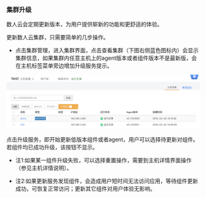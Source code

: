 ### 集群升级

数人云会定期更新版本，为用户提供崭新的功能和更舒适的体验。  

更新数人云集群，只需要简单的几步操作。

 *  点击集群管理，进入集群界面，点击查看集群（下图右侧蓝色图标内）会显示集群信息，如果集群内任意主机上的agent版本或者组件版本不是最新版，会在主机标签菜单旁边增加升级服务提示。
 
 ![集群升级](agentupdate.png)
 
 点击升级服务，即开始更新低版本组件或者agent，用户可以选择待更新对组件。若组件均已成功升级，该按钮不显示。

*  注1:如果某一组件升级失败，可以选择重置操作，需要到主机详情界面操作（参见主机详情说明）。

*  注2:如果更新服务发现组件，会造成用户短时间无法访问应用，等待组件更新成功，可恢复正常访问；更新其它组件对用户体验无影响。
